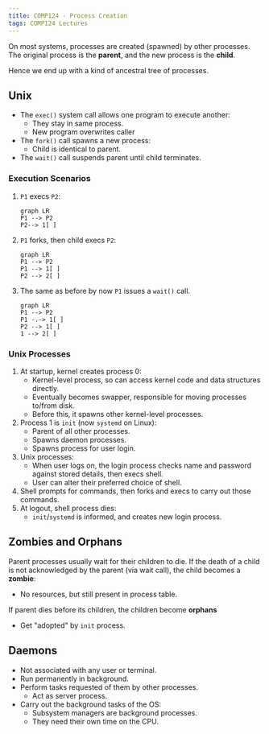 ```yaml
---
title: COMP124 - Process Creation
tags: COMP124 Lectures
---
```

On most systems, processes are created (spawned) by other processes. The original process is the **parent**, and the new process is the **child**.

Hence we end up with a kind of ancestral
tree of processes.

## Unix
* The `exec()` system call allows one program to execute another:
	* They stay in same process.
	* New program overwrites caller
* The `fork()` call spawns a new process:
	* Child is identical to parent.
* The `wait()` call suspends parent until child terminates.

### Execution Scenarios

1. `P1` execs `P2`:

	```mermaid
	graph LR
	P1 --> P2 
	P2--> 1[ ]
	```
1. `P1` forks, then child execs `P2`:
	
	```mermaid
	graph LR
	P1 --> P2 
	P1 --> 1[ ]
	P2 --> 2[ ]
	```
1. The same as before by now `P1` issues a `wait()` call.
	
	```mermaid
	graph LR
	P1 --> P2 
	P1 -.-> 1[ ]
	P2 --> 1[ ]
	1 --> 2[ ]
	```

### Unix Processes

1. At startup, kernel creates process 0:
	* Kernel-level process, so can access kernel code and data structures directly.
	* Eventually becomes swapper, responsible for moving processes to/from disk.
	* Before this, it spawns other kernel-level processes.
1. Process 1 is `init` (now `systemd` on Linux):
	* Parent of all other processes.
	* Spawns daemon processes.
	* Spawns process for user login.
1. Unix processes:
	* When user logs on, the login process checks name and password against stored details, then execs shell.
	* User can alter their preferred choice of shell.
1. Shell prompts for commands, then forks and execs to carry out those commands.
1. At logout, shell process dies:
	* `init`/`systemd` is informed, and creates new login process.
	
## Zombies and Orphans
Parent processes usually wait for their children to die. If the death of a child is not acknowledged by the parent (via wait call), the child becomes a **zombie**:

* No resources, but still present in process table.

If parent dies before its children, the children become **orphans**

* Get "adopted" by `init` process.

## Daemons

* Not associated with any user or terminal.
* Run permanently in background.
* Perform tasks requested of them by other processes.
	* Act as server process.
* Carry out the background tasks of the OS:
	* Subsystem managers are background processes.
	* They need their own time on the CPU.